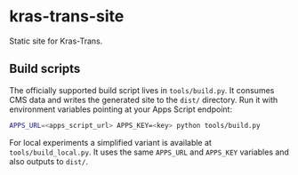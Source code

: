 # kras-trans-site

Static site for Kras-Trans.

## Build scripts

The officially supported build script lives in `tools/build.py`. It consumes
CMS data and writes the generated site to the `dist/` directory. Run it with
environment variables pointing at your Apps Script endpoint:

```bash
APPS_URL=<apps_script_url> APPS_KEY=<key> python tools/build.py
```

For local experiments a simplified variant is available at
`tools/build_local.py`. It uses the same `APPS_URL` and `APPS_KEY` variables and
also outputs to `dist/`.

